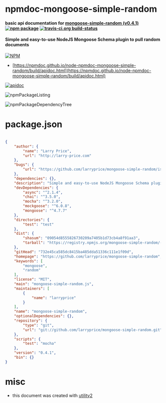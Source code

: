 # npmdoc-mongoose-simple-random

#### basic api documentation for  [mongoose-simple-random (v0.4.1)](https://github.com/larryprice/mongoose-simple-random)  [![npm package](https://img.shields.io/npm/v/npmdoc-mongoose-simple-random.svg?style=flat-square)](https://www.npmjs.org/package/npmdoc-mongoose-simple-random) [![travis-ci.org build-status](https://api.travis-ci.org/npmdoc/node-npmdoc-mongoose-simple-random.svg)](https://travis-ci.org/npmdoc/node-npmdoc-mongoose-simple-random)

#### Simple and easy-to-use NodeJS Mongoose Schema plugin to pull random documents

[![NPM](https://nodei.co/npm/mongoose-simple-random.png?downloads=true&downloadRank=true&stars=true)](https://www.npmjs.com/package/mongoose-simple-random)

- [https://npmdoc.github.io/node-npmdoc-mongoose-simple-random/build/apidoc.html](https://npmdoc.github.io/node-npmdoc-mongoose-simple-random/build/apidoc.html)

[![apidoc](https://npmdoc.github.io/node-npmdoc-mongoose-simple-random/build/screenCapture.buildCi.browser.%252Ftmp%252Fbuild%252Fapidoc.html.png)](https://npmdoc.github.io/node-npmdoc-mongoose-simple-random/build/apidoc.html)

![npmPackageListing](https://npmdoc.github.io/node-npmdoc-mongoose-simple-random/build/screenCapture.npmPackageListing.svg)

![npmPackageDependencyTree](https://npmdoc.github.io/node-npmdoc-mongoose-simple-random/build/screenCapture.npmPackageDependencyTree.svg)



# package.json

```json

{
    "author": {
        "name": "Larry Price",
        "url": "http://larry-price.com"
    },
    "bugs": {
        "url": "https://github.com/larryprice/mongoose-simple-random/issues"
    },
    "dependencies": {},
    "description": "Simple and easy-to-use NodeJS Mongoose Schema plugin to pull random documents",
    "devDependencies": {
        "async": "^2.1.4",
        "chai": "^3.5.0",
        "mocha": "^3.2.0",
        "mockgoose": "^6.0.8",
        "mongoose": "^4.7.7"
    },
    "directories": {
        "test": "test"
    },
    "dist": {
        "shasum": "09054d8555826730209a7405b1d73cb4a8f91aa3",
        "tarball": "https://registry.npmjs.org/mongoose-simple-random/-/mongoose-simple-random-0.4.1.tgz"
    },
    "gitHead": "732e45ca585dc8415ba485dda51336c111e1f09d",
    "homepage": "https://github.com/larryprice/mongoose-simple-random",
    "keywords": [
        "mongoose",
        "random"
    ],
    "license": "MIT",
    "main": "mongoose-simple-random.js",
    "maintainers": [
        {
            "name": "larryprice"
        }
    ],
    "name": "mongoose-simple-random",
    "optionalDependencies": {},
    "repository": {
        "type": "git",
        "url": "git://github.com/larryprice/mongoose-simple-random.git"
    },
    "scripts": {
        "test": "mocha"
    },
    "version": "0.4.1",
    "bin": {}
}
```



# misc
- this document was created with [utility2](https://github.com/kaizhu256/node-utility2)
